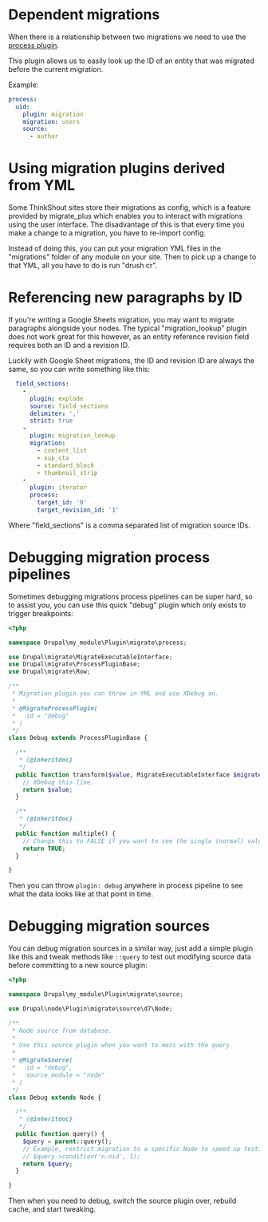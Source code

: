 # Dependent migrations

When there is a relationship between two migrations we need to use the [process plugin](https://www.drupal.org/node/2149801).

This plugin allows us to easily look up the ID of an entity that was migrated before the current migration.

Example:
```yaml
process:
  uid:
    plugin: migration
    migration: users
    source: 
      - author
```

# Using migration plugins derived from YML

Some ThinkShout sites store their migrations as config, which is a feature
provided by migrate_plus which enables you to interact with migrations using
the user interface. The disadvantage of this is that every time you make a
change to a migration, you have to re-import config.

Instead of doing this, you can put your migration YML files in the "migrations"
folder of any module on your site. Then to pick up a change to that YML, all
you have to do is run "drush cr".

# Referencing new paragraphs by ID

If you're writing a Google Sheets migration, you may want to migrate paragraphs
alongside your nodes. The typical "migration_lookup" plugin does not work great
for this however, as an entity reference revision field requires both an ID and
a revision ID.

Luckily with Google Sheet migrations, the ID and revision ID are always the
same, so you can write something like this:
```yaml
  field_sections:
    -
      plugin: explode
      source: field_sections
      delimiter: ','
      strict: true
    -
      plugin: migration_lookup
      migration:
        - content_list
        - xup_cta
        - standard_block
        - thumbnail_strip
    -
      plugin: iterator
      process:
        target_id: '0'
        target_revision_id: '1'
```
Where "field_sections" is a comma separated list of migration source IDs.

# Debugging migration process pipelines

Sometimes debugging migrations process pipelines can be super hard, so to
assist you, you can use this quick "debug" plugin which only exists to trigger
breakpoints:
```php
<?php

namespace Drupal\my_module\Plugin\migrate\process;

use Drupal\migrate\MigrateExecutableInterface;
use Drupal\migrate\ProcessPluginBase;
use Drupal\migrate\Row;

/**
 * Migration plugin you can throw in YML and use XDebug on.
 *
 * @MigrateProcessPlugin(
 *   id = "debug"
 * )
 */
class Debug extends ProcessPluginBase {

  /**
   * {@inheritdoc}
   */
  public function transform($value, MigrateExecutableInterface $migrate_executable, Row $row, $destination_property) {
    // XDebug this line.
    return $value;
  }

  /**
   * {@inheritdoc}
   */
  public function multiple() {
    // Change this to FALSE if you want to see the single (normal) value.
    return TRUE;
  }

}
```
Then you can throw `plugin: debug` anywhere in process pipeline to see what the
data looks like at that point in time.

# Debugging migration sources

You can debug migration sources in a similar way, just add a simple plugin like
this and tweak methods like `::query` to test out modifying source data before
committing to a new source plugin:

```php
<?php

namespace Drupal\my_module\Plugin\migrate\source;

use Drupal\node\Plugin\migrate\source\d7\Node;

/**
 * Node source from database.
 *
 * Use this source plugin when you want to mess with the query.
 *
 * @MigrateSource(
 *   id = "debug",
 *   source_module = "node"
 * )
 */
class Debug extends Node {

  /**
   * {@inheritdoc}
   */
  public function query() {
    $query = parent::query();
    // Example, restrict migration to a specific Node to speed up testing!
    // $query->condition('n.nid', 1);
    return $query;
  }

}
```

Then when you need to debug, switch the source plugin over, rebuild cache, and
start tweaking.
